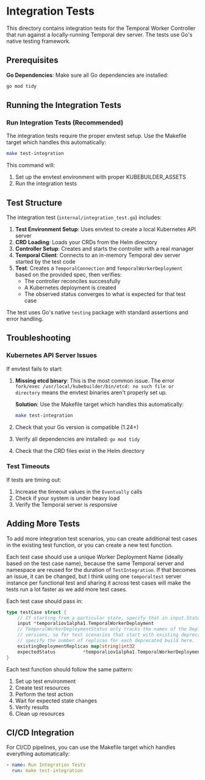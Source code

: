 # Integration Tests

This directory contains integration tests for the Temporal Worker Controller that run against a locally-running Temporal dev server. The tests use Go's native testing framework.

## Prerequisites

**Go Dependencies**: Make sure all Go dependencies are installed:

```bash
go mod tidy
```

## Running the Integration Tests

### Run Integration Tests (Recommended)

The integration tests require the proper envtest setup. Use the Makefile target which handles this automatically:

```bash
make test-integration
```

This command will:
1. Set up the envtest environment with proper KUBEBUILDER_ASSETS
2. Run the integration tests

## Test Structure

The integration test (`internal/integration_test.go`) includes:

1. **Test Environment Setup**: Uses envtest to create a local Kubernetes API server
2. **CRD Loading**: Loads your CRDs from the Helm directory
3. **Controller Setup**: Creates and starts the controller with a real manager
4. **Temporal Client**: Connects to an in-memory Temporal dev server started by the test code
5. **Test**: Creates a `TemporalConnection` and `TemporalWorkerDeployment` based on the provided spec, then verifies:
   - The controller reconciles successfully
   - A Kubernetes deployment is created
   - The observed status converges to what is expected for that test case

The test uses Go's native `testing` package with standard assertions and error handling.

## Troubleshooting

### Kubernetes API Server Issues

If envtest fails to start:

1. **Missing etcd binary**: This is the most common issue. The error `fork/exec /usr/local/kubebuilder/bin/etcd: no such file or directory` means the envtest binaries aren't properly set up.
   
   **Solution**: Use the Makefile target which handles this automatically:
   ```bash
   make test-integration
   ```

2. Check that your Go version is compatible (1.24+)
3. Verify all dependencies are installed: `go mod tidy`
4. Check that the CRD files exist in the Helm directory

### Test Timeouts

If tests are timing out:

1. Increase the timeout values in the `Eventually` calls
2. Check if your system is under heavy load
3. Verify the Temporal server is responsive

## Adding More Tests

To add more integration test scenarios, you can create additional test cases in the existing test function,
or you can create a new test function.

Each test case should use a unique Worker Deployment Name (ideally based on the test case name), because
the same Temporal server and namespace are reused for the duration of `TestIntegration`.
If that becomes an issue, it can be changed, but I think using one `temporaltest` server instance per
functional test and sharing it across test cases will make the tests run a lot faster as we add more 
test cases.

Each test case should pass in:
```go
type testCase struct {
	// If starting from a particular state, specify that in input.Status
	input *temporaliov1alpha1.TemporalWorkerDeployment
	// TemporalWorkerDeploymentStatus only tracks the names of the Deployments for deprecated
	// versions, so for test scenarios that start with existing deprecated version Deployments,
	// specify the number of replicas for each deprecated build here.
	existingDeploymentReplicas map[string]int32
	expectedStatus          *temporaliov1alpha1.TemporalWorkerDeploymentStatus
}
```

Each test function should follow the same pattern:
1. Set up test environment
2. Create test resources
3. Perform the test action
4. Wait for expected state changes
5. Verify results
6. Clean up resources

## CI/CD Integration

For CI/CD pipelines, you can use the Makefile target which handles everything automatically:

```yaml
- name: Run Integration Tests
  run: make test-integration
```